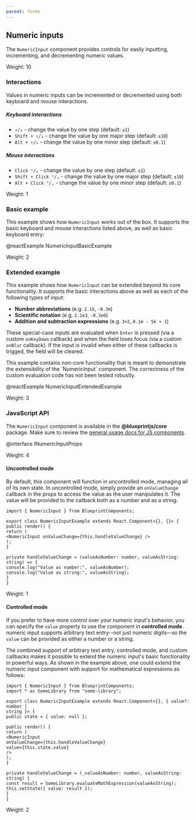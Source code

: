 ```yaml
---
parent: forms
---
```


## Numeric inputs

The `NumericInput` component provides controls for easily inputting,
incrementing, and decrementing numeric values.

Weight: 10

### Interactions

Values in numeric inputs can be incremented or decremented using both keyboard and mouse interactions.

##### Keyboard interactions

- `↑/↓` - change the value by one step (default: `±1`)
- `Shift + ↑/↓` - change the value by one major step (default: `±10`)
- `Alt + ↑/↓` - change the value by one minor step (default: `±0.1`)

##### Mouse interactions

- `Click ⌃/⌄` - change the value by one step (default: `±1`)
- `Shift + Click ⌃/⌄` - change the value by one major step (default: `±10`)
- `Alt + Click ⌃/⌄` - change the value by one minor step (default: `±0.1`)

<div></div>

Weight: 1

### Basic example

This example shows how `NumericInput` works out of the box. It supports the
basic keyboard and mouse interactions listed above, as well as basic keyboard
entry:

@reactExample NumericInputBasicExample

Weight: 2

### Extended example

This example shows how `NumericInput` can be extended beyond its core
functionality. It supports the basic interactions above as well as each of the
following types of input:

- **Number abbreviations** (e.g. `2.1k`, `-0.3m`)
- **Scientific notation** (e.g. `2.1e3`, `-0.3e6`)
- **Addition and subtraction expressions** (e.g. `3+2`, `0.1m - 5k + 1`)

These special-case inputs are evaluated when `Enter` is pressed (via a
custom `onKeyDown` callback) and when the field loses focus (via a custom
`onBlur` callback). If the input is invalid when either of these callbacks is
trigged, the field will be cleared.

<div class="pt-callout pt-intent-primary pt-icon-info-sign">
This example contains non-core functionality that is meant to demonstrate
the extensibility of the `NumericInput` component. The correctness of the
custom evaluation code has not been tested robustly.
</div>

@reactExample NumericInputExtendedExample

Weight: 3

### JavaScript API

The `NumericInput` component is available in the __@blueprintjs/core__ package.
Make sure to review the [general usage docs for JS
components](#components.usage).

@interface INumericInputProps

Weight: 4

#### Uncontrolled mode

By default, this component will function in uncontrolled mode, managing all of
its own state. In uncontrolled mode, simply provide an `onValueChange` callback
in the props to access the value as the user manipulates it. The value will be
provided to the callback both as a number and as a string.

```
import { NumericInput } from BlueprintComponents;

export class NumericInputExample extends React.Component<{}, {}> {
public render() {
return (
<NumericInput onValueChange={this.handleValueChange} />
);
}

private handleValueChange = (valueAsNumber: number, valueAsString: string) => {
console.log("Value as number:", valueAsNumber);
console.log("Value as string:", valueAsString);
}
}
```

Weight: 1

#### Controlled mode

If you prefer to have more control over your numeric input's behavior, you can
specify the `value` property to use the component in **controlled mode**.
numeric input supports arbitrary text entry--not just numeric digits–-so the
`value` can be provided as either a number or a string.

The combined support of arbitrary text entry, controlled mode, and custom
callbacks makes it possible to extend the numeric input's basic functionality in
powerful ways. As shown in the example above, one could extend the numeric input
component with support for mathematical expressions as follows:

```
import { NumericInput } from BlueprintComponents;
import * as SomeLibrary from "some-library";

export class NumericInputExample extends React.Component<{}, { value?: number |
string }> {
public state = { value: null };

public render() {
return (
<NumericInput
onValueChange={this.handleValueChange}
value={this.state.value}
/>
);
}

private handleValueChange = (_valueAsNumber: number, valueAsString: string) {
const result = SomeLibrary.evaluateMathExpression(valueAsString);
this.setState({ value: result });
}
}
```

Weight: 2
